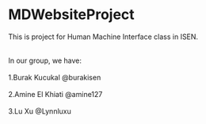 # MDWebsiteProject
<p>This is project for Human Machine Interface class in ISEN.</p>
<p>
<br>In our group, we have:</br>
<br>1.Burak Kucukal @burakisen</br>
<br>2.Amine El Khiati @amine127</br>
<br>3.Lu Xu @Lynnluxu</br>
</p>
